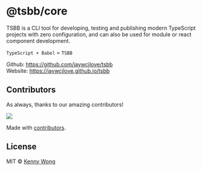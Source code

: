 @tsbb/core
===

TSBB is a CLI tool for developing, testing and publishing modern TypeScript projects with zero configuration, and can also be used for module or react component development.

`TypeScript + Babel` = `TSBB`

Github: https://github.com/jaywcjlove/tsbb  
Website: https://jaywcjlove.github.io/tsbb  

## Contributors

As always, thanks to our amazing contributors!

<a href="https://github.com/jaywcjlove/tsbb/graphs/contributors">
  <img src="http://jaywcjlove.github.io/tsbb/CONTRIBUTORS.svg" />
</a>

Made with [contributors](https://github.com/jaywcjlove/github-action-contributors).

## License

MIT © [Kenny Wong](https://wangchujiang.com)
